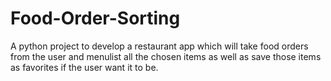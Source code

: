 # Food-Order-Sorting
A python project to develop a restaurant app which will take food orders from the user and menulist all the chosen items as well as save those items as favorites if the user want it to be.
